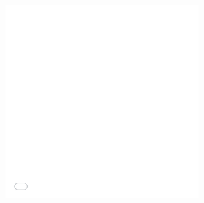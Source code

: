 <div style="max-width: 700px; max-height: 700px;">
  <div style="left: 0px; width: 100%; height: 0px; position: relative; padding-bottom: 100%; overflow: hidden;">
    <iframe src="hilyte animat.html"
                 allowfullscreen
                 style="position: absolute; top: 0px; left: 0px; height: 100%; width: 1px; min-width: 100%; *width: 100%;"
                 frameborder="0"
                 scrolling="no">
    </iframe>
  </div>
</div>
